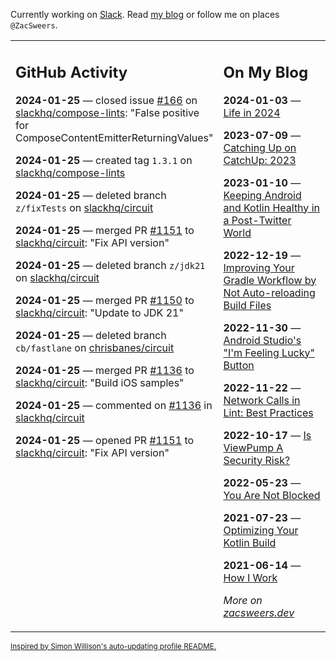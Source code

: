 Currently working on [Slack](https://slack.com/). Read [my blog](https://zacsweers.dev/) or follow me on places `@ZacSweers`.

<table><tr><td valign="top" width="60%">

## GitHub Activity
<!-- githubActivity starts -->
**2024-01-25** — closed issue [#166](https://github.com/slackhq/compose-lints/issues/166) on [slackhq/compose-lints](https://github.com/slackhq/compose-lints): "False positive for ComposeContentEmitterReturningValues"

**2024-01-25** — created tag `1.3.1` on [slackhq/compose-lints](https://github.com/slackhq/compose-lints)

**2024-01-25** — deleted branch `z/fixTests` on [slackhq/circuit](https://github.com/slackhq/circuit)

**2024-01-25** — merged PR [#1151](https://github.com/slackhq/circuit/pull/1151) to [slackhq/circuit](https://github.com/slackhq/circuit): "Fix API version"

**2024-01-25** — deleted branch `z/jdk21` on [slackhq/circuit](https://github.com/slackhq/circuit)

**2024-01-25** — merged PR [#1150](https://github.com/slackhq/circuit/pull/1150) to [slackhq/circuit](https://github.com/slackhq/circuit): "Update to JDK 21"

**2024-01-25** — deleted branch `cb/fastlane` on [chrisbanes/circuit](https://github.com/chrisbanes/circuit)

**2024-01-25** — merged PR [#1136](https://github.com/slackhq/circuit/pull/1136) to [slackhq/circuit](https://github.com/slackhq/circuit): "Build iOS samples"

**2024-01-25** — commented on [#1136](https://github.com/slackhq/circuit/pull/1136#issuecomment-1910910023) in [slackhq/circuit](https://github.com/slackhq/circuit)

**2024-01-25** — opened PR [#1151](https://github.com/slackhq/circuit/pull/1151) to [slackhq/circuit](https://github.com/slackhq/circuit): "Fix API version"
<!-- githubActivity ends -->
</td><td valign="top" width="40%">

## On My Blog
<!-- blog starts -->
**2024-01-03** — [Life in 2024](https://www.zacsweers.dev/life-in-2024/)

**2023-07-09** — [Catching Up on CatchUp: 2023](https://www.zacsweers.dev/catching-up-on-catchup-2023/)

**2023-01-10** — [Keeping Android and Kotlin Healthy in a Post-Twitter World](https://www.zacsweers.dev/keeping-android-healthy/)

**2022-12-19** — [Improving Your Gradle Workflow by Not Auto-reloading Build Files](https://www.zacsweers.dev/improving-your-workflow-by-not-auto-reloading-build-files/)

**2022-11-30** — [Android Studio's "I'm Feeling Lucky" Button](https://www.zacsweers.dev/android-studios-im-feeling-lucky-button/)

**2022-11-22** — [Network Calls in Lint: Best Practices](https://www.zacsweers.dev/network-calls-in-lint-best-practices/)

**2022-10-17** — [Is ViewPump A Security Risk?](https://www.zacsweers.dev/is-viewpump-a-security-risk/)

**2022-05-23** — [You Are Not Blocked](https://www.zacsweers.dev/you-are-not-blocked/)

**2021-07-23** — [Optimizing Your Kotlin Build](https://www.zacsweers.dev/optimizing-your-kotlin-build/)

**2021-06-14** — [How I Work](https://www.zacsweers.dev/how-i-work/)
<!-- blog ends -->
_More on [zacsweers.dev](https://zacsweers.dev/)_
</td></tr></table>

<sub><a href="https://simonwillison.net/2020/Jul/10/self-updating-profile-readme/">Inspired by Simon Willison's auto-updating profile README.</a></sub>